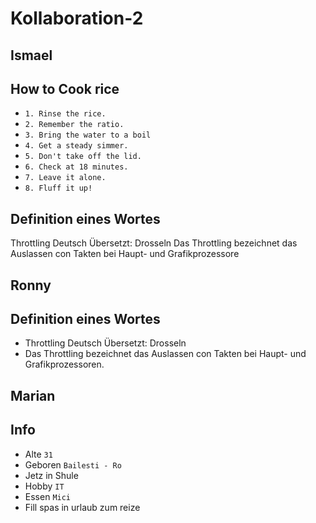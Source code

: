# Kollaboration-2

## Ismael

## How to Cook rice
- `1. Rinse the rice.`
- `2. Remember the ratio.`
- `3. Bring the water to a boil`
- `4. Get a steady simmer.`
- `5. Don't take off the lid.`
- `6. Check at 18 minutes.`
- `7. Leave it alone.`
- `8. Fluff it up!`

## Definition eines Wortes
Throttling Deutsch Übersetzt: Drosseln
Das Throttling bezeichnet das Auslassen con Takten bei Haupt- und Grafikprozessore


## Ronny
## Definition eines Wortes
- Throttling Deutsch Übersetzt: Drosseln
- Das Throttling bezeichnet das Auslassen con Takten bei Haupt- und Grafikprozessoren.

## Marian
## Info 
- Alte `31`
- Geboren `Bailesti - Ro`
- Jetz in Shule 
- Hobby `IT`
- Essen `Mici`
- Fill spas in urlaub zum reize
